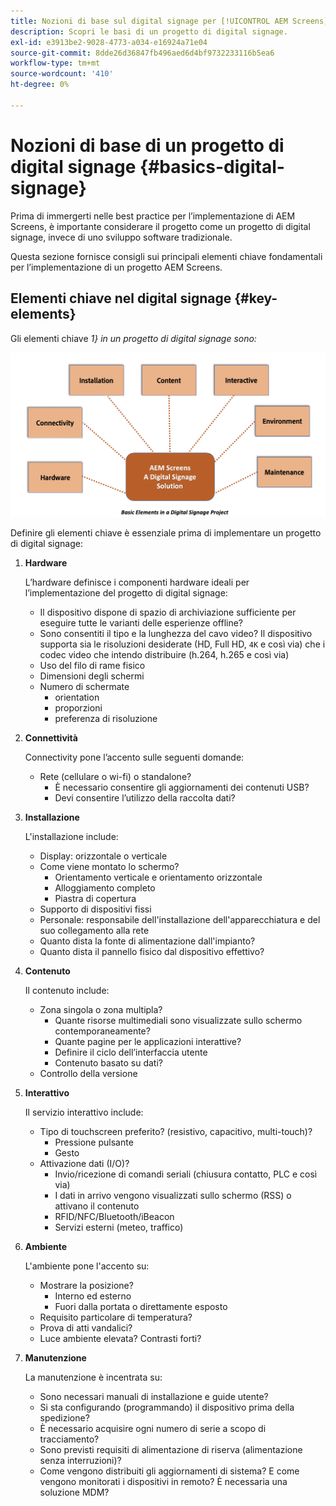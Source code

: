 ```yaml
---
title: Nozioni di base sul digital signage per [!UICONTROL AEM Screens]
description: Scopri le basi di un progetto di digital signage.
exl-id: e3913be2-9028-4773-a034-e16924a71e04
source-git-commit: 8dde26d36847fb496aed6d4bf9732233116b5ea6
workflow-type: tm+mt
source-wordcount: '410'
ht-degree: 0%

---
```


# Nozioni di base di un progetto di digital signage {#basics-digital-signage}

Prima di immergerti nelle best practice per l’implementazione di AEM Screens, è importante considerare il progetto come un progetto di digital signage, invece di uno sviluppo software tradizionale.

Questa sezione fornisce consigli sui principali elementi chiave fondamentali per l’implementazione di un progetto AEM Screens.

## Elementi chiave nel digital signage {#key-elements}

Gli elementi chiave *1} in un progetto di digital signage sono:*

![](/help/assets/Elements-Revised.png)

Definire gli elementi chiave è essenziale prima di implementare un progetto di digital signage:

1. **Hardware**

   L’hardware definisce i componenti hardware ideali per l’implementazione del progetto di digital signage:
   * Il dispositivo dispone di spazio di archiviazione sufficiente per eseguire tutte le varianti delle esperienze offline?
   * Sono consentiti il tipo e la lunghezza del cavo video? Il dispositivo supporta sia le risoluzioni desiderate (HD, Full HD, `4K` e così via) che i codec video che intendo distribuire (h.264, h.265 e così via)
   * Uso del filo di rame fisico
   * Dimensioni degli schermi
   * Numero di schermate
      * orientation
      * proporzioni
      * preferenza di risoluzione

1. **Connettività**

   Connectivity pone l’accento sulle seguenti domande:
   * Rete (cellulare o wi-fi) o standalone?
      * È necessario consentire gli aggiornamenti dei contenuti USB?
      * Devi consentire l’utilizzo della raccolta dati?

1. **Installazione**

   L&#39;installazione include:
   * Display: orizzontale o verticale
   * Come viene montato lo schermo?
      * Orientamento verticale e orientamento orizzontale
      * Alloggiamento completo
      * Piastra di copertura
   * Supporto di dispositivi fissi
   * Personale: responsabile dell&#39;installazione dell&#39;apparecchiatura e del suo collegamento alla rete
   * Quanto dista la fonte di alimentazione dall&#39;impianto?
   * Quanto dista il pannello fisico dal dispositivo effettivo?

1. **Contenuto**

   Il contenuto include:
   * Zona singola o zona multipla?
      * Quante risorse multimediali sono visualizzate sullo schermo contemporaneamente?
      * Quante pagine per le applicazioni interattive?
      * Definire il ciclo dell’interfaccia utente
      * Contenuto basato su dati?
   * Controllo della versione

1. **Interattivo**

   Il servizio interattivo include:
   * Tipo di touchscreen preferito? (resistivo, capacitivo, multi-touch)?
      * Pressione pulsante
      * Gesto
   * Attivazione dati (I/O)?
      * Invio/ricezione di comandi seriali (chiusura contatto, PLC e così via)
      * I dati in arrivo vengono visualizzati sullo schermo (RSS) o attivano il contenuto
      * RFID/NFC/Bluetooth/iBeacon
      * Servizi esterni (meteo, traffico)

1. **Ambiente**

   L&#39;ambiente pone l&#39;accento su:
   * Mostrare la posizione?
      * Interno ed esterno
      * Fuori dalla portata o direttamente esposto
   * Requisito particolare di temperatura?
   * Prova di atti vandalici?
   * Luce ambiente elevata? Contrasti forti?

1. **Manutenzione**

   La manutenzione è incentrata su:

   * Sono necessari manuali di installazione e guide utente?
   * Si sta configurando (programmando) il dispositivo prima della spedizione?
   * È necessario acquisire ogni numero di serie a scopo di tracciamento?
   * Sono previsti requisiti di alimentazione di riserva (alimentazione senza interruzioni)?
   * Come vengono distribuiti gli aggiornamenti di sistema? E come vengono monitorati i dispositivi in remoto? È necessaria una soluzione MDM?
